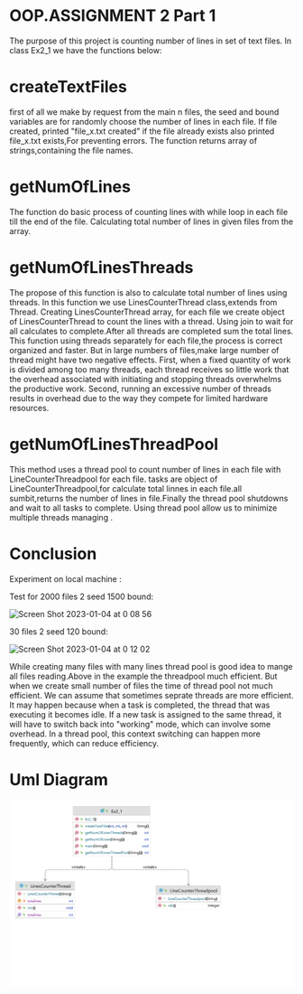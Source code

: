 # OOP.ASSIGNMENT 2 Part 1
The purpose of this project is counting number of lines in set of text files.
In class Ex2_1 we have the functions below:


# createTextFiles
first of all we make by request from the main n files, the seed and bound variables are for randomly choose the number of lines in each file. If file created, printed "file_x.txt created" if the file already exists also printed file_x.txt exists,For preventing errors.
The function returns array of strings,containing the file names.

 # getNumOfLines
The function do basic process of counting lines with while loop in each file till the end of the file. Calculating total number of lines in given files from the array.

# getNumOfLinesThreads
The propose of this function is also to calculate total number of lines using threads.
In this function we use LinesCounterThread class,extends from Thread.
Creating LinesCounterThread array, for each file we create object of LinesCounterThread to count the lines with a thread. Using join to wait for all calculates to complete.After all threads are completed 
sum the total lines.
This function using threads separately for each file,the process is correct organized and faster.
But in large numbers of files,make large number of thread  might have two negative effects. First, when a fixed quantity of work is divided among too many threads, each thread receives so little work that the overhead associated with initiating and stopping threads overwhelms the productive work. Second, running an excessive number of threads results in overhead due to the way they compete for limited hardware resources.


# getNumOfLinesThreadPool
This method uses a thread pool to count number of lines in each file with LineCounterThreadpool for each file.
tasks are object of LineCounterThreadpool,for calculate total linnes in each file.all sumbit,returns the number of lines in file.Finally the thread pool shutdowns and wait to all tasks to complete.
Using thread pool allow us to minimize multiple threads managing .



# Conclusion

Experiment  on local machine :

 Test for 2000 files 2 seed 1500 bound:

<img width="801" alt="Screen Shot 2023-01-04 at 0 08 56" src="https://user-images.githubusercontent.com/118671563/210451081-5e6f92da-e07f-46ca-88c6-a9981a8b3394.png">

 30 files 2 seed 120 bound:


<img width="757" alt="Screen Shot 2023-01-04 at 0 12 02" src="https://user-images.githubusercontent.com/118671563/210451345-abf77014-9f00-49c2-9a07-801f4f6f4af9.png">


While creating many files with many lines thread pool is good idea to mange all files reading.Above in the example the threadpool much efficient.
But when we create small number of files the time of thread pool not much efficient.
We can assume that sometimes seprate threads are more efficient.
It may happen because when a task is completed, the thread that was executing it becomes idle. If a new task is assigned to the same thread, it will have to switch back into "working" mode, which can involve some overhead. In a thread pool, this context switching can happen more frequently, which can reduce efficiency.


# Uml Diagram
![img.png](img.png)
